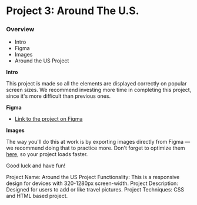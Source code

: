 # Project 3: Around The U.S.

### Overview

- Intro
- Figma
- Images
- Around the US Project

**Intro**

This project is made so all the elements are displayed correctly on popular screen sizes. We recommend investing more time in completing this project, since it's more difficult than previous ones.

**Figma**

- [Link to the project on Figma](https://www.figma.com/file/ii4xxsJ0ghevUOcssTlHZv/Sprint-3%3A-Around-the-US?node-id=0%3A1)

**Images**

The way you'll do this at work is by exporting images directly from Figma — we recommend doing that to practice more. Don't forget to optimize them [here](https://tinypng.com/), so your project loads faster.

Good luck and have fun!

Project Name: Around the US
Project Functionality: This is a responsive design for devices with 320-1280px screen-width.
Project Description: Designed for users to add or like travel pictures.
Project Techniques: CSS and HTML based project.
